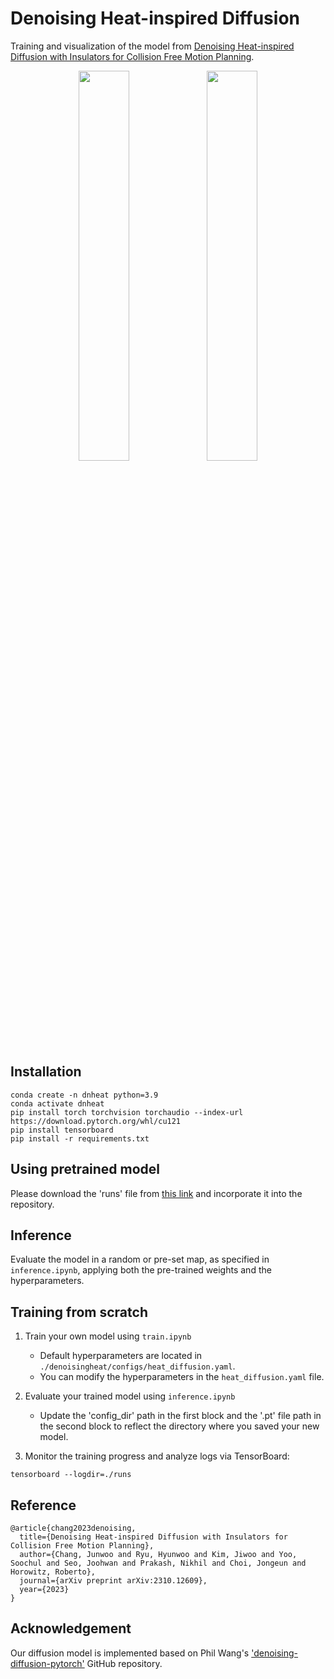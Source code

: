# Denoising Heat-inspired Diffusion
Training and visualization of the model from [Denoising Heat-inspired Diffusion with Insulators for Collision Free Motion Planning](https://sites.google.com/view/denoising-heat-inspired?usp=sharing).

<p align="center"><img src="https://github.com/pranaboy72/denoisingheat/assets/86711384/c5fc8259-abd6-4b5e-8c65-99370fa85fbf" width="40%" height="40%"/>  
<img src="https://github.com/pranaboy72/denoisingheat/assets/86711384/36053f66-a2b9-4aed-b363-02b471242c48" width="40%" height="40%"/>


## Installation
    conda create -n dnheat python=3.9
    conda activate dnheat
    pip install torch torchvision torchaudio --index-url https://download.pytorch.org/whl/cu121
    pip install tensorboard
    pip install -r requirements.txt

## Using pretrained model
Please download the 'runs' file from [this link](https://drive.google.com/drive/folders/1nskuIuQHy8V4m4Nzd2sRnJiKaXfma1Nm?usp=drive_link) and incorporate it into the repository.

## Inference
Evaluate the model in a random or pre-set map, as specified in `inference.ipynb`, applying both the pre-trained weights and the hyperparameters.   


## Training from scratch
1. Train your own model using `train.ipynb`
   * Default hyperparameters are located in `./denoisingheat/configs/heat_diffusion.yaml`.
   * You can modify the hyperparameters in the `heat_diffusion.yaml` file.
   
2. Evaluate your trained model using `inference.ipynb`
    * Update the 'config_dir' path in the first block and the '.pt' file path in the second block to reflect the directory where you saved your new model.

3. Monitor the training progress and analyze logs via TensorBoard:

```
tensorboard --logdir=./runs
```


## Reference
    @article{chang2023denoising,
      title={Denoising Heat-inspired Diffusion with Insulators for 
    Collision Free Motion Planning},
      author={Chang, Junwoo and Ryu, Hyunwoo and Kim, Jiwoo and Yoo, Soochul and Seo, Joohwan and Prakash, Nikhil and Choi, Jongeun and Horowitz, Roberto},
      journal={arXiv preprint arXiv:2310.12609},
      year={2023}
    }

## Acknowledgement
Our diffusion model is implemented based on Phil Wang's ['denoising-diffusion-pytorch'](https://github.com/lucidrains/denoising-diffusion-pytorch) GitHub repository.
